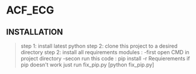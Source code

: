 # ACF_ECG

## INSTALLATION

> step 1: install latest python
> step 2: clone this project to a desired directory
> step 2: install all requirements modules : 
> -first open CMD in project directory
> -secon run this code : pip install -r Requierements
> if pip doesn't work just run fix_pip.py [python fix_pip.py]
